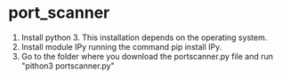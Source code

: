 # port_scanner
1. Install python 3. This installation depends on the operating system.
2. Install module IPy running the command pip install IPy.
3. Go to the folder where you download the portscanner.py file and run "pithon3 portscanner.py"
